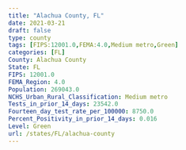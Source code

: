 ```yaml
---
title: "Alachua County, FL"
date: 2021-03-21
draft: false
type: county
tags: [FIPS:12001.0,FEMA:4.0,Medium metro,Green]
categories: [FL]
County: Alachua County
State: FL
FIPS: 12001.0
FEMA_Region: 4.0
Population: 269043.0
NCHS_Urban_Rural_Classification: Medium metro
Tests_in_prior_14_days: 23542.0
Fourteen_day_test_rate_per_100000: 8750.0
Percent_Positivity_in_prior_14_days: 0.016
Level: Green
url: /states/FL/alachua-county
---
```



